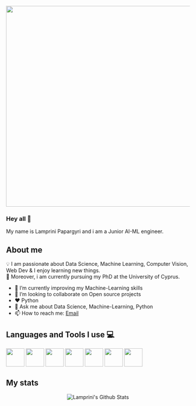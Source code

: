 <p align="center">
  <img width="550" src="https://media.giphy.com/media/L1R1tvI9svkIWwpVYr/giphy.gif">
</p>


### Hey all 👋
My name is Lamprini Papargyri and i am a Junior AI-ML engineer.


## About me
:bulb: I am passionate about Data Science, Machine Learning, Computer Vision, Web Dev & I enjoy learning new things. <br/>
:closed_book: Moreover, i am currently pursuing my PhD at the University of Cyprus.

- 🌱 I’m currently improving my Machine-Learning skills
- 👬 I’m looking to collaborate on Open source projects
- ♥️ Python
- 💬 Ask me about Data Science, Machine-Learning, Python
- 📫 How to reach me: [Email](papargyri1@gmail.com)


## Languages and Tools I use :computer:
<code><a href="https://www.python.org/" target="_blank"><img height="50" src="https://www.vectorlogo.zone/logos/python/python-ar21.svg"></a></code>
<code><a href="http://html5.com/" target="_blank"><img height="50" src="https://www.vectorlogo.zone/logos/w3_html5/w3_html5-ar21.svg"></a></code>
<code><a href="https://www.javascript.com/" target="_blank"><img height="50" src="https://www.vectorlogo.zone/logos/javascript/javascript-ar21.svg"></a></code>
<code><a href="https://www.php.net/" target="_blank"><img height="50" src="https://www.vectorlogo.zone/logos/php/php-ar21.svg"></a></code>
<code><a href="https://git-scm.com/" target="_blank"><img height="50" src="https://www.vectorlogo.zone/logos/git-scm/git-scm-ar21.svg"></a></code>
<code><a href="https://github.com/" target="_blank"><img height="50" src="https://www.vectorlogo.zone/logos/github/github-ar21.svg"></a></code>
<code><a href="https://www.linux.org/" target="_blank"><img height="50" src="https://www.vectorlogo.zone/logos/linux/linux-ar21.svg"></a></code>

  
## My stats
<p align="center">
<img align="center" src="https://github-readme-stats.vercel.app/api?username=papargyri&show_icons=true&theme=radical" alt="Lamprini's Github Stats">
</p>  
